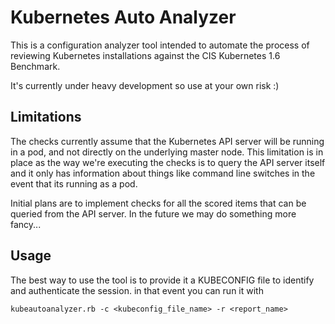 # Kubernetes Auto Analyzer

This is a configuration analyzer tool intended to automate the process of reviewing Kubernetes installations against the CIS Kubernetes 1.6 Benchmark.

It's currently under heavy development so use at your own risk :)

## Limitations

The checks currently assume that the Kubernetes API server will be running in a pod, and not directly on the underlying master node.  This limitation is in place as the way we're executing the checks is to query the API server itself and it only has information about things like command line switches in the event that its running as a pod.

Initial plans are to implement checks for all the scored items that can be queried from the API server. In the future we may do something more fancy...

## Usage

The best way to use the tool is to provide it a KUBECONFIG file to identify and authenticate the session.  in that event you can run it with

`kubeautoanalyzer.rb -c <kubeconfig_file_name> -r <report_name>`


